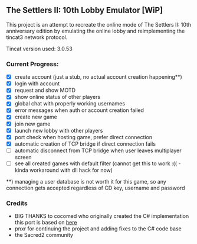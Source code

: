 ## The Settlers II: 10th Lobby Emulator [WiP]

This project is an attempt to recreate the online mode of The Settlers II: 10th anniversary edition by emulating the online lobby and reimplementing the tincat3 network protocol.

Tincat version used: 3.0.53

### Current Progress:

- [x] create account (just a stub, no actual account creation happening**)
- [x] login with account
- [x] request and show MOTD
- [x] show online status of other players
- [x] global chat with properly working usernames
- [x] error messages when auth or account creation failed
- [x] create new game
- [x] join new game
- [x] launch new lobby with other players
- [x] port check when hosting game, prefer direct connection
- [x] automatic creation of TCP bridge if direct connection fails
- [ ] automatic disconnect from TCP bridge when user leaves multiplayer screen
- [ ] see all created games with default filter (cannot get this to work :(( - kinda workaround with dll hack for now)

**) managing a user database is not worth it for this game, so any connection gets accepted regardless of CD key, username and password

### Credits

- BIG THANKS to cocomed who originally created the C# implementation this port is based on [here](http://darkmatters.org/forums/index.php?/topic/23833-network-traffic-probes-for-sacred-2-available/&do=findComment&comment=7015188)
- pnxr for continuing the project and adding fixes to the C# code base
- the Sacred2 community
